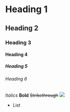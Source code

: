 # Heading 1
## Heading 2
### Heading 3
#### Heading 4
##### Heading 5
###### Heading 6
*Italics*
**Bold**
~~Strikethrough~~
<img src="https://www.shutterstock.com/shutterstock/photos/310965713/display_1500/stock-photo-the-rocky-shore-or-beach-andaman-sea-thailand-310965713.jpg">
- List
